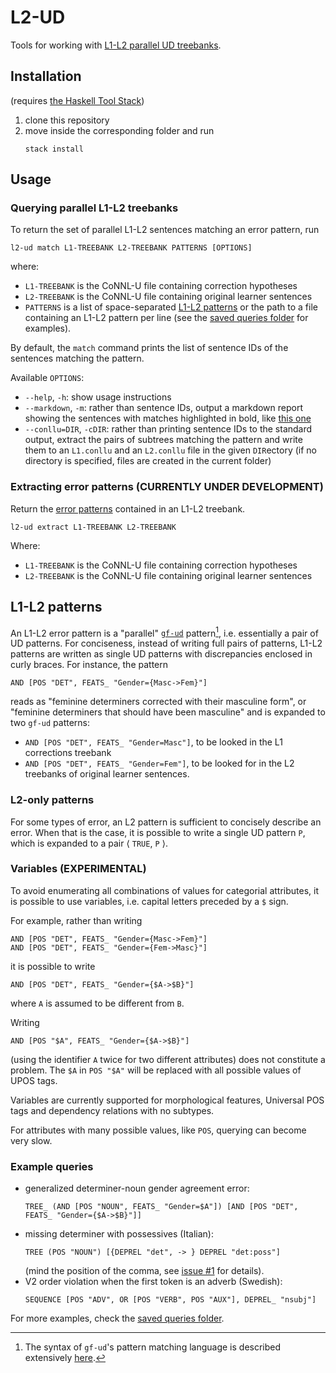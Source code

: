 # L2-UD
Tools for working with [L1-L2 parallel UD treebanks](https://aclanthology.org/W17-6306.pdf).

## Installation
(requires [the Haskell Tool Stack](https://docs.haskellstack.org/en/stable/))

1. clone this repository
2. move inside the corresponding folder and run
   ```
   stack install
   ```

## Usage

### Querying parallel L1-L2 treebanks
To return the set of parallel L1-L2 sentences matching an error pattern, run

```
l2-ud match L1-TREEBANK L2-TREEBANK PATTERNS [OPTIONS]
```

where:

- `L1-TREEBANK` is the CoNNL-U file containing correction hypotheses
- `L2-TREEBANK` is the CoNNL-U file containing original learner sentences
- `PATTERNS` is a list of space-separated [L1-L2 patterns](l1-l2-patterns) or the path to a file containing an L1-L2 pattern per line (see the [saved queries folder](queries) for examples).

By default, the `match` command prints the list of sentence IDs of the sentences matching the pattern.

Available `OPTIONS`:

- `--help`, `-h`: show usage instructions
- `--markdown`, `-m`: rather than sentence IDs, output a markdown report showing the sentences with matches highlighted in bold, like [this one](results/sv/S-FinV-example.md)
- `--conllu=DIR`, `-cDIR`: rather than printing sentence IDs to the standard output, extract the pairs of subtrees matching the pattern and write them to an `L1.conllu` and an `L2.conllu` file in the given `DIR`ectory (if no directory is specified, files are created in the current folder)

### Extracting error patterns (__CURRENTLY UNDER DEVELOPMENT__)
Return the [error patterns](#l1-l2-patterns) contained in an L1-L2 treebank.

```
l2-ud extract L1-TREEBANK L2-TREEBANK
```

Where:

- `L1-TREEBANK` is the CoNNL-U file containing correction hypotheses
- `L2-TREEBANK` is the CoNNL-U file containing original learner sentences

## L1-L2 patterns
An L1-L2 error pattern is a "parallel" [`gf-ud`](https://github.com/GrammaticalFramework/gf-ud) pattern[^1], i.e. essentially a pair of UD patterns.
For conciseness, instead of writing full pairs of patterns, L1-L2 patterns are written as single UD patterns with discrepancies enclosed in curly braces. For instance, the pattern

```
AND [POS "DET", FEATS_ "Gender={Masc->Fem}"]
```

reads as "feminine determiners corrected with their masculine form", or "feminine determiners that should have been masculine" and is expanded to two `gf-ud` patterns:

- `AND [POS "DET", FEATS_ "Gender=Masc"]`, to be looked in the L1 corrections treebank
- `AND [POS "DET", FEATS_ "Gender=Fem"]`, to be looked for in the L2 treebanks of original learner sentences.

### L2-only patterns
For some types of error, an L2 pattern is sufficient to concisely describe an error. 
When that is the case, it is possible to write a single UD pattern `P`, which is expanded to a pair $\langle$ `TRUE`, `P` $\rangle$.

### Variables (__EXPERIMENTAL__)
To avoid enumerating all combinations of values for categorial attributes, it is possible to use variables, i.e. capital letters preceded by a `$` sign.

For example, rather than writing 

```
AND [POS "DET", FEATS_ "Gender={Masc->Fem}"]
AND [POS "DET", FEATS_ "Gender={Fem->Masc}"]
```

it is possible to write

```
AND [POS "DET", FEATS_ "Gender={$A->$B}"]
```

where `A` is assumed to be different from `B`.

Writing

```
AND [POS "$A", FEATS_ "Gender={$A->$B}"]
```

(using the identifier `A` twice for two different attributes) does not constitute a problem. The `$A` in `POS "$A"` will be replaced with all possible values of UPOS tags.

Variables are currently supported for morphological features, Universal POS tags and dependency relations with no subtypes. 

For attributes with many possible values, like `POS`, querying can become very slow. 

### Example queries
- generalized determiner-noun gender agreement error:
  ```
  TREE_ (AND [POS "NOUN", FEATS_ "Gender=$A"]) [AND [POS "DET", FEATS_ "Gender={$A->$B}"]]
  ```
- missing determiner with possessives (Italian):
  ```
  TREE (POS "NOUN") [{DEPREL "det", -> } DEPREL "det:poss"]
  ``` 
  (mind the position of the comma, see [issue #1](https://github.com/harisont/L2-UD/issues/1) for details).
- V2 order violation when the first token is an adverb (Swedish):
  ```
  SEQUENCE [POS "ADV", OR [POS "VERB", POS "AUX"], DEPREL_ "nsubj"]
  ```

For more examples, check the [saved queries folder](queries).

[^1]: The syntax of `gf-ud`'s pattern matching language is described extensively [here](https://github.com/GrammaticalFramework/gf-ud/blob/master/doc/patterns.md).